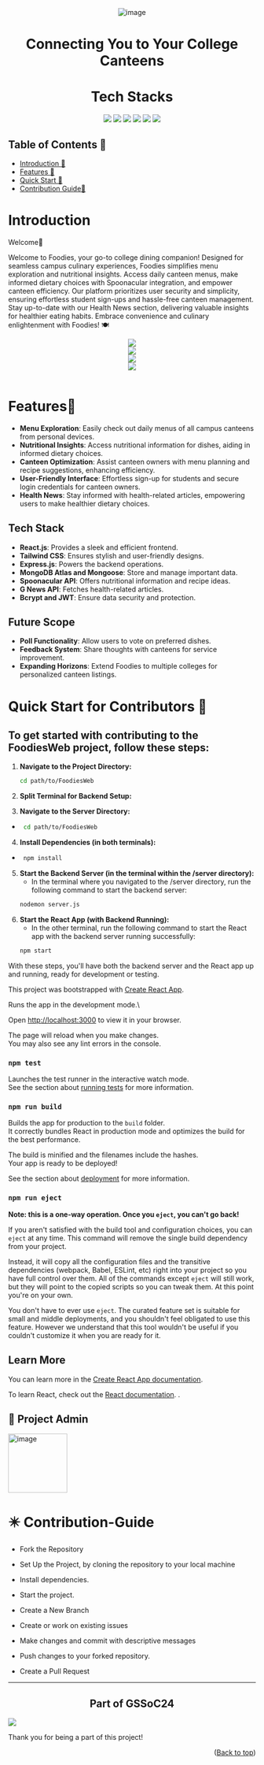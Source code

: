  <div align="center">
<img src="https://i.ibb.co/8KGfccV/image.png" alt="image" border="0"/>
<h1>Connecting You to Your College Canteens</h1>

# Tech Stacks
![](https://img.shields.io/badge/React-61DAFB?style=for-the-badge&logo=react&color=blue)
![](https://img.shields.io/badge/Express.js-8A2BE2?style=for-the-badge&logo=express.js&color=black)
![](https://img.shields.io/badge/Node.js-8A2BE2?style=for-the-badge&logo=node.js&color=green)
![](https://img.shields.io/badge/MongoDB-8A2BE2?style=for-the-badge&logo=MongoDB&color=orange)
![](https://img.shields.io/badge/mongoose-8A2BE2?style=for-the-badge&logo=mongoose&labelcolor=yellow)
![](https://img.shields.io/badge/Tailwindcss-8A2BE2?style=for-the-badge&logo=Tailwind&color=yellow)

</div>

## Table of Contents 📒

- [Introduction 👋](#introduction)
- [Features 🌟](#features)
- [Quick Start 🚀](#quickstart)
- [Contribution Guide🤝](#contribution)

# Introduction <a name="introduction"></a>

Welcome👋

<p> 
Welcome to Foodies, your go-to college dining companion! Designed for seamless campus culinary experiences, Foodies simplifies menu exploration and nutritional insights. Access daily canteen menus, make informed dietary choices with Spoonacular integration, and empower canteen efficiency. Our platform prioritizes user security and simplicity, ensuring effortless student sign-ups and hassle-free canteen management. Stay up-to-date with our Health News section, delivering valuable insights for healthier eating habits. Embrace convenience and culinary enlightenment with Foodies! 🍽️ 
</p>
<center><img src="https://miro.medium.com/v2/resize:fit:1400/format:webp/1*vn4AvYCeRN9vMVIdXdzVzw.png" /></center>
<center><img src="https://miro.medium.com/v2/resize:fit:750/format:webp/1*b0oBt2sZFrnVshyIh58G2Q.png" /></center>
<center><img src="https://miro.medium.com/v2/resize:fit:1100/format:webp/1*AinzzVn6uc2MpB9nIDEfHA.png" /></center>
<center><img src="https://miro.medium.com/v2/resize:fit:1100/format:webp/1*VGix7E14mgXVRmiLUK3N5g.png" /></center>

<br/>

# Features🌟 <a name="features"></a>


- **Menu Exploration**: Easily check out daily menus of all campus canteens from personal devices.
- **Nutritional Insights**: Access nutritional information for dishes, aiding in informed dietary choices.
- **Canteen Optimization**: Assist canteen owners with menu planning and recipe suggestions, enhancing efficiency.
- **User-Friendly Interface**: Effortless sign-up for students and secure login credentials for canteen owners.
- **Health News**: Stay informed with health-related articles, empowering users to make healthier dietary choices.

## Tech Stack

- **React.js**: Provides a sleek and efficient frontend.
- **Tailwind CSS**: Ensures stylish and user-friendly designs.
- **Express.js**: Powers the backend operations.
- **MongoDB Atlas and Mongoose**: Store and manage important data.
- **Spoonacular API**: Offers nutritional information and recipe ideas.
- **G News API**: Fetches health-related articles.
- **Bcrypt and JWT**: Ensure data security and protection.

## Future Scope

- **Poll Functionality**: Allow users to vote on preferred dishes.
- **Feedback System**: Share thoughts with canteens for service improvement.
- **Expanding Horizons**: Extend Foodies to multiple colleges for personalized canteen listings.

# Quick Start for Contributors 🚀 <a name="quickstart"></a>

## To get started with contributing to the FoodiesWeb project, follow these steps:

1. **Navigate to the Project Directory:**
   ```bash
   cd path/to/FoodiesWeb
2. **Split Terminal for Backend Setup:**

3. **Navigate to the Server Directory:**
- ```bash
   cd path/to/FoodiesWeb
4. **Install Dependencies (in both terminals):**
- ```bash
   npm install
5. **Start the Backend Server (in the terminal within the /server directory):**
   - In the terminal where you navigated to the /server directory, run the following command to start the backend server:
   ```bash
   nodemon server.js
6. **Start the React App (with Backend Running):**
   - In the other terminal, run the following command to start the React app with the backend server running successfully:
   ```bash
   npm start
   
With these steps, you'll have both the backend server and the React app up and running, ready for development or testing.

This project was bootstrapped with [Create React App](https://github.com/facebook/create-react-app).

Runs the app in the development mode.\

Open [http://localhost:3000](http://localhost:3000) to view it in your browser.

The page will reload when you make changes.\
You may also see any lint errors in the console.

### `npm test`

Launches the test runner in the interactive watch mode.\
See the section about [running tests](https://facebook.github.io/create-react-app/docs/running-tests) for more information.

### `npm run build`

Builds the app for production to the `build` folder.\
It correctly bundles React in production mode and optimizes the build for the best performance.

The build is minified and the filenames include the hashes.\
Your app is ready to be deployed!

See the section about [deployment](https://facebook.github.io/create-react-app/docs/deployment) for more information.

### `npm run eject`

**Note: this is a one-way operation. Once you `eject`, you can't go back!**

If you aren't satisfied with the build tool and configuration choices, you can `eject` at any time. This command will remove the single build dependency from your project.

Instead, it will copy all the configuration files and the transitive dependencies (webpack, Babel, ESLint, etc) right into your project so you have full control over them. All of the commands except `eject` will still work, but they will point to the copied scripts so you can tweak them. At this point you're on your own.

You don't have to ever use `eject`. The curated feature set is suitable for small and middle deployments, and you shouldn't feel obligated to use this feature. However we understand that this tool wouldn't be useful if you couldn't customize it when you are ready for it.

## Learn More

You can learn more in the [Create React App documentation](https://facebook.github.io/create-react-app/docs/getting-started).

To learn React, check out the [React documentation](https://reactjs.org/).
.


## 🤠 Project Admin 

<a href="https://github.com/VanshKing30"><img src="https://avatars.githubusercontent.com/u/74658625?v=4" alt="image" border="0" height="120"></a>

# ✴️ Contribution-Guide <a name="contribution"></a>

- Fork the Repository


- Set Up the Project, by cloning the repository to your local machine
- Install dependencies.
- Start the project.

- Create a New Branch
- Create or work on existing issues

- Make changes and commit with descriptive messages

- Push changes to your forked repository.
- Create a Pull Request
---

##  <center>Part of GSSoC24</center>

<img src="https://imgur.com/wuiJXqr.png"/>

<p>Thank you for being a part of this project!
<p align="right">(<a href="#top">Back to top</a>)</p>





